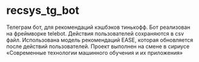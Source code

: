 # recsys_tg_bot

Телеграм бот, для рекомендаций кэшбэков тинькофф. Бот реализован на фреймворке telebot. Действия пользователей сохраняются в csv файл. Использована модель рекомендаций EASE, которая обновляется после действий пользователей. 
Проект выполнен на смене в сириусе «Современные технологии машинного обучения и их приложения»
